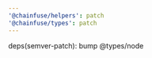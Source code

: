 ```yaml
---
'@chainfuse/helpers': patch
'@chainfuse/types': patch
---
```


deps(semver-patch): bump @types/node
